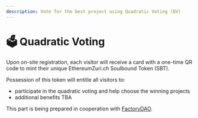 ```yaml
---
description: Vote for the best project using Quadratic Voting (QV)
---
```


# 🗳 Quadratic Voting

Upon on-site registration, each visitor will receive a card with a one-time QR code to mint their unique EthereumZuri.ch Soulbound Token (SBT).

Possession of this token will entitle all visitors to:

* participate in the quadratic voting and help choose the winning projects
* additional benefits TBA

This part is being prepared in cooperation with [FactoryDAO](https://www.factorydao.xyz/).
